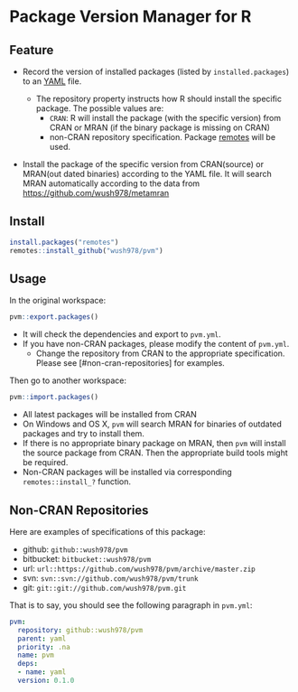 # Package Version Manager for R

## Feature

- Record the version of installed packages (listed by `installed.packages`) to an [YAML](https://en.wikipedia.org/wiki/YAML) file.
    - The repository property instructs how R should install the specific package. The possible values are:
        - `CRAN`: R will install the package (with the specific version) from CRAN or MRAN (if the binary package is missing on CRAN)
        - non-CRAN repository specification. Package [remotes](https://github.com/mangothecat/remotes) will be used.
            
- Install the package of the specific version from CRAN(source) or MRAN(out dated binaries)
  according to the YAML file. It will search MRAN automatically according to the data from <https://github.com/wush978/metamran>

## Install

```r
install.packages("remotes")
remotes::install_github("wush978/pvm")
```

## Usage

In the original workspace:

```r
pvm::export.packages()
```

- It will check the dependencies and export to `pvm.yml`.
- If you have non-CRAN packages, please modify the content of `pvm.yml`.
    - Change the repository from CRAN to the appropriate specification. Please see [#non-cran-repositories] for examples.

Then go to another workspace:

```r
pvm::import.packages()
```

- All latest packages will be installed from CRAN
- On Windows and OS X, `pvm` will search MRAN for binaries of outdated packages and try to install them.
- If there is no appropriate binary package on MRAN, then `pvm` will install the source package from CRAN. Then the appropriate build tools might be required.
- Non-CRAN packages will be installed via corresponding `remotes::install_?` function.

## Non-CRAN Repositories

Here are examples of specifications of this package:

- github: `github::wush978/pvm`
- bitbucket: `bitbucket::wush978/pvm`
- url: `url::https://github.com/wush978/pvm/archive/master.zip`
- svn: `svn::svn://github.com/wush978/pvm/trunk`
- git: `git::git://github.com/wush978/pvm.git`

That is to say, you should see the following paragraph in `pvm.yml`:

```yml
pvm:
  repository: github::wush978/pvm
  parent: yaml
  priority: .na
  name: pvm
  deps:
  - name: yaml
  version: 0.1.0
```

